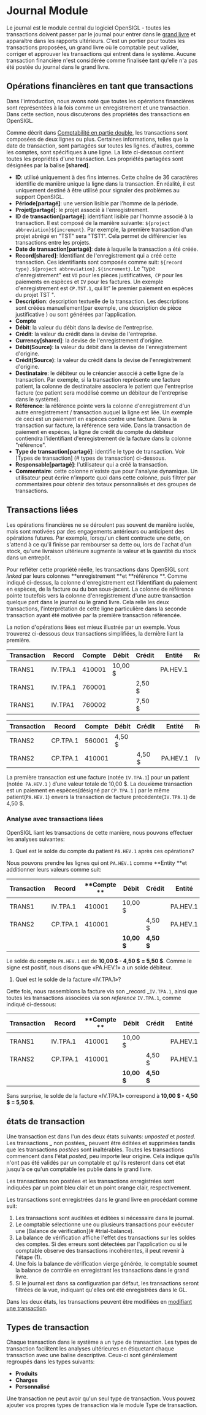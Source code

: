 # Journal Module

Le journal est le module central du logiciel OpenSIGL - toutes les transactions doivent passer par le journal pour entrer dans le [grand livre](../general-ledger.md) et apparaître dans les rapports ultérieurs. C'est un portier pour toutes les transactions proposées, un grand livre où le comptable peut valider, corriger et approuver les transactions qui entrent dans le système. Aucune transaction financière n'est considérée comme finalisée tant qu'elle n'a pas été postée du journal dans le grand livre.

## Opérations financières en tant que transactions

Dans l'introduction, nous avons noté que toutes les opérations financières sont représentées à la fois comme un enregistrement et une transaction. Dans cette section, nous discuterons des propriétés des transactions en OpenSIGL.

Comme décrit dans [Comptabilité en partie double](../overview.md#double-entry-bookkeeping), les transactions sont composées de deux lignes ou plus. Certaines informations, telles que la date de transaction, sont partagées sur toutes les lignes. d'autres, comme les comptes, sont spécifiques à une ligne. La liste ci-dessous contient toutes les propriétés d'une transaction. Les propriétés partagées sont désignées par la balise **\[shared\]**.

* **ID**: utilisé uniquement à des fins internes. Cette chaîne de 36 caractères identifie de manière unique la ligne dans la transaction. En réalité, il est uniquement destiné à être utilisé pour signaler des problèmes au support OpenSIGL.
* **Période\[partagé\]**: une version lisible par l'homme de la période.
* **Projet\[partagé\]**: le projet associé à l'enregistrement.
* **ID de transaction\[partagé\]**: identifiant lisible par l'homme associé à la transaction. Il est composé de la manière suivante: `${project abbreviation}${increment}`. Par exemple, la première transaction d'un projet abrégé en "TST" sera "TST1". Cela permet de différencier les transactions entre les projets.
* **Date de transaction\[partagé\]**: date à laquelle la transaction a été créée.
* **Record\[shared\]**: Identifiant de l'enregistrement qui a créé cette transaction. Ces identifiants sont composés comme suit: `${record type}.${project abbreviation}.${increment}`. Le "type d'enregistrement" est `VO` pour les pièces justificatives,` CP` pour les paiements en espèces et `IV` pour les factures. Un exemple d'enregistrement est `CP.TST.1`, qui lit" le premier paiement en espèces du projet TST ".
* **Description**: description textuelle de la transaction. Les descriptions sont créées manuellement\(par exemple, une description de pièce justificative \) ou sont générées par l’application.
* **Compte**
* **Débit**: la valeur du débit dans la devise de l'entreprise.
* **Crédit**: la valeur du crédit dans la devise de l'entreprise.
* **Currency\[shared\]**: la devise de l'enregistrement d'origine.
* **Débit\(Source\)**: la valeur du débit dans la devise de l'enregistrement d'origine.
* **Crédit\(Source\)**: la valeur du crédit dans la devise de l'enregistrement d'origine.
* **Destinataire**: le débiteur ou le créancier associé à cette ligne de la transaction. Par exemple, si la transaction représente une facture patient, la colonne de destinataire associera le patient que l'entreprise facture \(ce patient sera modélisé comme un débiteur de l'entreprise dans le système\).
* **Référence**: la référence pointe vers la colonne d'enregistrement d'un autre enregistrement / transaction auquel la ligne est liée. Un exemple de ceci est un paiement en espèces contre une facture. Dans la transaction sur facture, la référence sera vide. Dans la transaction de paiement en espèces, la ligne de crédit du compte du débiteur contiendra l'identifiant d'enregistrement de la facture dans la colonne "référence".
* **Type de transaction\[partagé\]**: identifie le type de transaction. Voir [Types de transaction] (# types de transaction) ci-dessous.
* **Responsable\[partagé\]**: l'utilisateur qui a créé la transaction.
* **Commentaire**: cette colonne n'existe que pour l'analyse dynamique. Un utilisateur peut écrire n'importe quoi dans cette colonne, puis filtrer par commentaires pour obtenir des totaux personnalisés et des groupes de transactions.

## Transactions liées

Les opérations financières ne se déroulent pas souvent de manière isolée, mais sont motivées par des engagements antérieurs ou anticipent des opérations futures. Par exemple, lorsqu'un client contracte une dette, on s'attend à ce qu'il finisse par rembourser sa dette ou, lors de l'achat d'un stock, qu'une livraison ultérieure augmente la valeur et la quantité du stock dans un entrepôt.

Pour refléter cette propriété réelle, les transactions dans OpenSIGL sont _linked_ par leurs colonnes **enregistrement **et **référence **. Comme indiqué ci-dessus, la colonne d'enregistrement est l'identifiant du paiement en espèces, de la facture ou du bon sous-jacent. La colonne de référence pointe toutefois vers la colonne d'enregistrement d'une autre transaction quelque part dans le journal ou le grand livre. Cela relie les deux transactions, l'interprétation de cette ligne particulière dans la seconde transaction ayant été motivée par la première transaction référencée.

La notion d'opérations liées est mieux illustrée par un exemple. Vous trouverez ci-dessous deux transactions simplifiées, la dernière liant la première.

| Transaction | Record | Compte| Débit | Crédit | Entité | Référence |
| --- | --- | --- | --- | --- | --- | --- |
| TRANS1 | IV.TPA.1 | 410001 | 10,00 $ | | PA.HEV.1 | |
| TRANS1 | IV.TPA.1 | 760001 | | 2,50 $ | | |
| TRANS1 | IV.TPA1 | 760002 | | 7,50 $ | | |

| Transaction | Record | Compte | Débit | Crédit | Entité | Référence |
| --- | --- | --- | --- | --- | --- | --- |
| TRANS2 | CP.TPA.1 | 560001 | 4,50 $ | | | |
| TRANS2 | CP.TPA.1 | 410001 | | 4,50 $ | PA.HEV.1 | IV.TPA.1 |

La première transaction est une facture \(notée `IV.TPA.1`\] pour un patient \(notée` PA.HEV.1` \) d’une valeur totale de 10,00 $. La deuxième transaction est un paiement en espèces\(désigné par `CP.TPA.1` \) par le même patient\(`PA.HEV.1`\) envers la transaction de facture précédente\(`IV.TPA.1`\) de 4,50 $.

### Analyse avec transactions liées

OpenSIGL liant les transactions de cette manière, nous pouvons effectuer les analyses suivantes:

1. Quel est le solde du compte du patient `PA.HEV.1` après ces opérations?

Nous pouvons prendre les lignes qui ont `PA.HEV.1` comme **Entity **et additionner leurs valeurs comme suit:

| Transaction | Record | **Compte **| Débit | Crédit | Entité | Référence |
| --- | --- | --- | --- | --- | --- | --- |
| TRANS1 | IV.TPA.1 | 410001 | 10,00 $ | | PA.HEV.1 | |
| TRANS2 | CP.TPA.1 | 410001 | | 4,50 $ | PA.HEV.1 | IV.TPA.1 |
| | | | **10,00 $**| **4,50 $**| | - |

Le solde du compte `PA.HEV.1` est de **10,00 $ - 4,50 $** **= 5,50 $**. Comme le signe est positif, nous disons que «PA.HEV.1» a un solde débiteur.

1. Quel est le solde de la facture «IV.TPA.1»?

Cette fois, nous rassemblons la facture via son _record _`IV.TPA.1`, ainsi que toutes les transactions associées via son _reference_ `IV.TPA.1`, comme indiqué ci-dessous:

| Transaction | Record | **Compte **| Débit | Crédit | Entité | Référence |
| --- | --- | --- | --- | --- | --- | --- |
| TRANS1 | IV.TPA.1 | 410001 | 10,00 $ | | PA.HEV.1 | |
| TRANS2 | CP.TPA.1 | 410001 | | 4,50 $ | PA.HEV.1 | IV.TPA.1 |
| | | | **10,00 $**| **4,50 $**| | - |

Sans surprise, le solde de la facture «IV.TPA.1» correspond à **10,00 $ - 4,50 $ = 5,50 $**.

## états de transaction

Une transaction est dans l'un des deux états suivants: _unposted_ et _posted_. Les transactions _ non postées_ peuvent être éditées et supprimées tandis que les transactions _postées_ sont inaltérables. Toutes les transactions commencent dans l'état _posted_, peu importe leur origine. Cela indique qu'ils n'ont pas été validés par un comptable et qu'ils resteront dans cet état jusqu'à ce qu'un comptable les publie dans le grand livre.

Les transactions non postées et les transactions enregistrées sont indiquées par un point bleu clair et un point orange clair, respectivement.

Les transactions sont enregistrées dans le grand livre en procédant comme suit:

1. Les transactions sont auditées et éditées si nécessaire dans le journal.
2. Le comptable sélectionne une ou plusieurs transactions pour exécuter une [Balance de vérification](# #trial-balance).
3. La balance de vérification affiche l'effet des transactions sur les soldes des comptes. Si des erreurs sont détectées par l'application ou si le comptable observe des transactions incohérentes, il peut revenir à l'étape \(1\).
4. Une fois la balance de vérification vierge générée, le comptable soumet la balance de contrôle en enregistrant les transactions dans le grand livre.
5. Si le journal est dans sa configuration par défaut, les transactions seront filtrées de la vue, indiquant qu'elles ont été enregistrées dans le GL.

Dans les deux états, les transactions peuvent être modifiées en [modifiant une transaction](./editing-transactions.md).

## Types de transaction

Chaque transaction dans le système a un type de transaction. Les types de transaction facilitent les analyses ultérieures en étiquetant chaque transaction avec une balise descriptive. Ceux-ci sont généralement regroupés dans les types suivants:

* **Produits**
* **Charges**
* **Personnalisé**

Une transaction ne peut avoir qu'un seul type de transaction. Vous pouvez ajouter vos propres types de transaction via le module Type de transaction.

